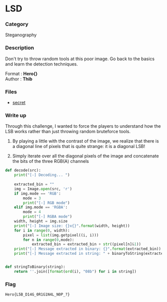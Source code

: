 # LSD

### Category

Steganography

### Description

Don't try to throw random tools at this poor image. Go back to the basics and learn the detection techniques.

Format : **Hero{}**<br>
Author : **Thib**

### Files

- [secret](secret.png)

### Write up

Through this challenge, I wanted to force the players to understand how the LSB works rather than just throwing random bruteforce tools.

1. By playing a little with the contrast of the image, we realize that there is a diagonal line of pixels that is quite strange: it is a diagonal LSB!

2. Simply iterate over all the diagonal pixels of the image and concatenate the bits of the three RGB(A) channels

```python
def decode(src):
    print("[-] Decoding... ")
    
    extracted_bin = ""
    img = Image.open(src, 'r')
    if img.mode == 'RGB':
        mode = 3
        print("[-] RGB mode")
    elif img.mode == 'RGBA':
        mode = 4
        print("[-] RGBA mode")
    width, height = img.size
    print("[-] Image size: {}x{}".format(width, height))
    for i in range(0, width):
        pixel = list(img.getpixel((i, i)))
        for n in range(0,mode):
            extracted_bin = extracted_bin + str((pixel[n]&1))
    print("[-] Message extracted in binary: {}".format(extracted_bin))
    print("[-] Message extracted in string: " + binaryToString(extracted_bin))


def stringToBinary(string):
    return ''.join([format(ord(i), "08b") for i in string])
```


### Flag
```
Hero{L5B_D14G_0R1G1N4L_N0P_?}
```